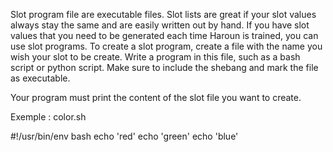 Slot program file are executable files.
Slot lists are great if your slot values always stay the same and are easily written out by hand. 
If you have slot values that you need to be generated each time Haroun is trained, you can use slot programs.
To create a slot program, create a file with the name you wish your slot to be create.
Write a program in this file, such as a bash script or python script. 
Make sure to include the shebang and mark the file as executable.

Your program must print the content of the slot file you want to create.

Exemple : color.sh

#!/usr/bin/env bash
echo 'red'
echo 'green'
echo 'blue'
